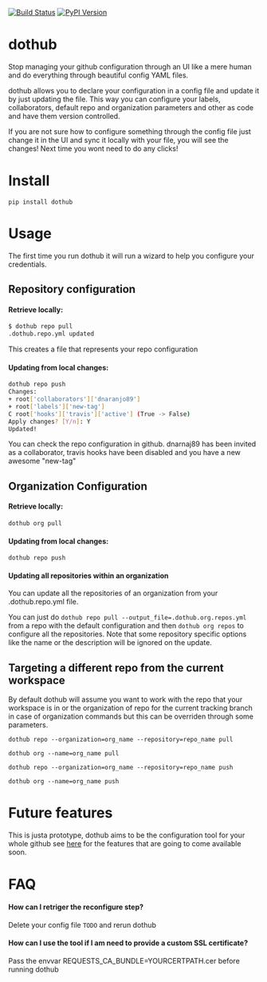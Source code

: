 [![Build Status](https://travis-ci.org/Mariocj89/dothub.svg?branch=master)](https://travis-ci.org/Mariocj89/dothub)
[![PyPI Version](https://img.shields.io/pypi/v/dothub.svg)](https://pypi.python.org/pypi/dothub/)

# dothub

Stop managing your github configuration through an UI like a mere human
and do everything through beautiful config YAML files.

dothub allows you to declare your configuration in a config file and update it by
just updating the file. This way you can configure your labels, collaborators,
default repo and organization parameters and other as code and have them version controlled.

If you are not sure how to configure something through the config file just change it in
the UI and sync it locally with your file, you will see the changes! Next time you
wont need to do any clicks!

# Install

```pip install dothub```

# Usage

The first time you run dothub it will run a wizard to help you configure your credentials.

## Repository configuration

#### Retrieve locally:

```bash
$ dothub repo pull
.dothub.repo.yml updated
```

This creates a file that represents your repo configuration

#### Updating from local changes:


```bash
dothub repo push
Changes:
+ root['collaborators']['dnaranjo89']
+ root['labels']['new-tag']
C root['hooks']['travis']['active'] (True -> False)
Apply changes? [Y/n]: Y
Updated!
```

You can check the repo configuration in github. dnarnaj89 has been invited as a collaborator,
travis hooks have been disabled and you have a new awesome "new-tag"

## Organization Configuration

#### Retrieve locally:

```dothub org pull```


#### Updating from local changes:

```dothub repo push```

#### Updating all repositories within an organization

You can update all the repositories of an organization from your .dothub.repo.yml file.

You can just do ```dothub repo pull --output_file=.dothub.org.repos.yml``` from a repo with the default configuration and then
```dothub org repos``` to configure all the repositories. Note that some repository
specific options like the name or the description will be ignored on the update.

## Targeting a different repo from the current workspace

By default dothub will assume you want to work with the repo that your workspace is in
or the organization of repo for the current tracking branch in case of organization
commands but this can be overriden through some parameters.

```dothub repo --organization=org_name --repository=repo_name pull```

```dothub org --name=org_name pull```

```dothub repo --organization=org_name --repository=repo_name push```

```dothub org --name=org_name push```

# Future features

This is justa prototype, dothub aims to be the configuration tool for your whole github
see [here](https://github.com/Mariocj89/dothub/issues?q=is%3Aissue+is%3Aopen+label%3Aenhancement)
for the features that are going to come available soon.

# FAQ

#### How can I retriger the reconfigure step?
Delete your config file `TODO` and rerun dothub

#### How can I use the tool if I am need to provide a custom SSL certificate?
Pass the envvar REQUESTS_CA_BUNDLE=YOURCERTPATH.cer before running dothub
